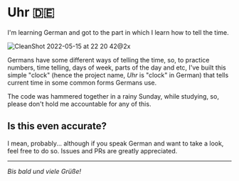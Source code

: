 # Uhr 🇩🇪

I'm learning German and got to the part in which I learn how to tell the time.

![CleanShot 2022-05-15 at 22 20 42@2x](https://user-images.githubusercontent.com/245435/168504309-d324f79d-3e91-48fa-b82e-4f0d2f723e5e.png)

Germans have some different ways of telling the time, so, to practice numbers, time telling, days of week, parts of the day and etc, I've built this simple "clock" (hence the project name, _Uhr_ is "clock" in German) that tells current time in some common forms Germans use.

The code was hammered together in a rainy Sunday, while studying, so, please don't hold me accountable for any of this.

## Is this even accurate?

I mean, probably... although if you speak German and want to take a look, feel free to do so.
Issues and PRs are greatly appreciated.

---

_Bis bald und viele Grüße!_

